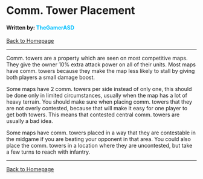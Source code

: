 # Comm. Tower Placement
#### Written by: <span style="color:deepskyblue">TheGamerASD</span>
[Back to Homepage](..\index.html#content)

___

Comm. towers are a property which are seen on most competitive maps. They give the owner 10% extra attack power on all of their units.
Most maps have comm. towers because they make the map less likely to stall by giving both players a small damage boost.


Some maps have 2 comm. towers per side instead of only one, this should be done only in limited circumstances, usually when the map has a lot of heavy terrain.
You should make sure when placing comm. towers that they are not overly contested, because that will make it easy for one player to get both towers. This means that contested central comm. towers are usually a bad idea.


Some maps have comm. towers placed in a way that they are contestable in the midgame if you are beating your opponent in that area.
You could also place the comm. towers in a location where they are uncontested, but take a few turns to reach with infantry.

___

[Back to Homepage](..\index.html#content)<br>